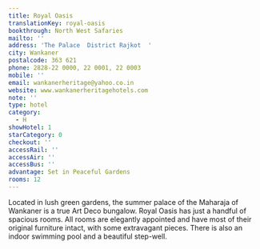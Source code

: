```yaml
---
title: Royal Oasis
translationKey: royal-oasis
bookthrough: North West Safaries
mailto: ''
address: 'The Palace  District Rajkot  '
city: Wankaner
postalcode: 363 621
phone: 2828-22 0000, 22 0001, 22 0003
mobile: ''
email: wankanerheritage@yahoo.co.in
website: www.wankanerheritagehotels.com
note: ''
type: hotel
category:
  - H
showHotel: 1
starCategory: 0
checkout: ''
accessRail: ''
accessAir: ''
accessBus: ''
advantage: Set in Peaceful Gardens
rooms: 12
---
```

Located in lush green gardens, the summer palace of the Maharaja of Wankaner is a true Art Deco bungalow.    Royal Oasis has just a handful of spacious rooms. All rooms are elegantly appointed and have most of their original furniture intact, with some extravagant pieces.     There is also an indoor swimming pool and a beautiful step-well.